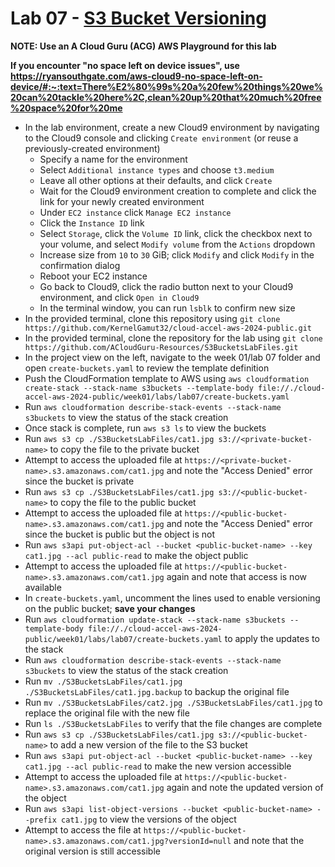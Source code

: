 # Lab 07 - [S3 Bucket Versioning](https://learn.acloud.guru/handson/c3870bf7-5d98-44fe-acf5-4c0bbdddb3d9)

**NOTE: Use an A Cloud Guru (ACG) AWS Playground for this lab**

**If you encounter "no space left on device issues", use https://ryansouthgate.com/aws-cloud9-no-space-left-on-device/#:~:text=There%E2%80%99s%20a%20few%20things%20we%20can%20tackle%20here%2C,clean%20up%20that%20much%20free%20space%20for%20me**

* In the lab environment, create a new Cloud9 environment by navigating to the Cloud9 console and clicking `Create environment` (or reuse a previously-created environment)
    - Specify a name for the environment
    - Select `Additional instance types` and choose `t3.medium`
    - Leave all other options at their defaults, and click `Create`
    - Wait for the Cloud9 environment creation to complete and click the link for your newly created environment
    - Under `EC2 instance` click `Manage EC2 instance`
    - Click the `Instance ID` link
    - Select `Storage`, click the `Volume ID` link, click the checkbox next to your volume, and select `Modify volume` from the `Actions` dropdown
    - Increase size from `10` to `30` GiB; click `Modify` and click `Modify` in the confirmation dialog
    - Reboot your EC2 instance
    - Go back to Cloud9, click the radio button next to your Cloud9 environment, and click `Open in Cloud9`
    - In the terminal window, you can run `lsblk` to confirm new size
* In the provided terminal, clone this repository using `git clone https://github.com/KernelGamut32/cloud-accel-aws-2024-public.git`
* In the provided terminal, clone the repository for the lab using `git clone https://github.com/ACloudGuru-Resources/S3BucketsLabFiles.git`
* In the project view on the left, navigate to the week 01/lab 07 folder and open `create-buckets.yaml` to review the template definition
* Push the CloudFormation template to AWS using `aws cloudformation create-stack --stack-name s3buckets --template-body file://./cloud-accel-aws-2024-public/week01/labs/lab07/create-buckets.yaml`
* Run `aws cloudformation describe-stack-events --stack-name s3buckets` to view the status of the stack creation
* Once stack is complete, run `aws s3 ls` to view the buckets
* Run `aws s3 cp ./S3BucketsLabFiles/cat1.jpg s3://<private-bucket-name>` to copy the file to the private bucket
* Attempt to access the uploaded file at `https://<private-bucket-name>.s3.amazonaws.com/cat1.jpg` and note the "Access Denied" error since the bucket is private
* Run `aws s3 cp ./S3BucketsLabFiles/cat1.jpg s3://<public-bucket-name>` to copy the file to the public bucket
* Attempt to access the uploaded file at `https://<public-bucket-name>.s3.amazonaws.com/cat1.jpg` and note the "Access Denied" error since the bucket is public but the object is not
* Run `aws s3api put-object-acl --bucket <public-bucket-name> --key cat1.jpg --acl public-read` to make the object public
* Attempt to access the uploaded file at `https://<public-bucket-name>.s3.amazonaws.com/cat1.jpg` again and note that access is now available
* In `create-buckets.yaml`, uncomment the lines used to enable versioning on the public bucket; **save your changes**
* Run `aws cloudformation update-stack --stack-name s3buckets --template-body file://./cloud-accel-aws-2024-public/week01/labs/lab07/create-buckets.yaml` to apply the updates to the stack
* Run `aws cloudformation describe-stack-events --stack-name s3buckets` to view the status of the stack creation
* Run `mv ./S3BucketsLabFiles/cat1.jpg ./S3BucketsLabFiles/cat1.jpg.backup` to backup the original file
* Run `mv ./S3BucketsLabFiles/cat2.jpg ./S3BucketsLabFiles/cat1.jpg` to replace the original file with the new file
* Run `ls ./S3BucketsLabFiles` to verify that the file changes are complete
* Run `aws s3 cp ./S3BucketsLabFiles/cat1.jpg s3://<public-bucket-name>` to add a new version of the file to the S3 bucket
* Run `aws s3api put-object-acl --bucket <public-bucket-name> --key cat1.jpg --acl public-read` to make the new version accessible
* Attempt to access the uploaded file at `https://<public-bucket-name>.s3.amazonaws.com/cat1.jpg` again and note the updated version of the object
* Run `aws s3api list-object-versions --bucket <public-bucket-name> --prefix cat1.jpg` to view the versions of the object
* Attempt to access the file at `https://<public-bucket-name>.s3.amazonaws.com/cat1.jpg?versionId=null` and note that the original version is still accessible
